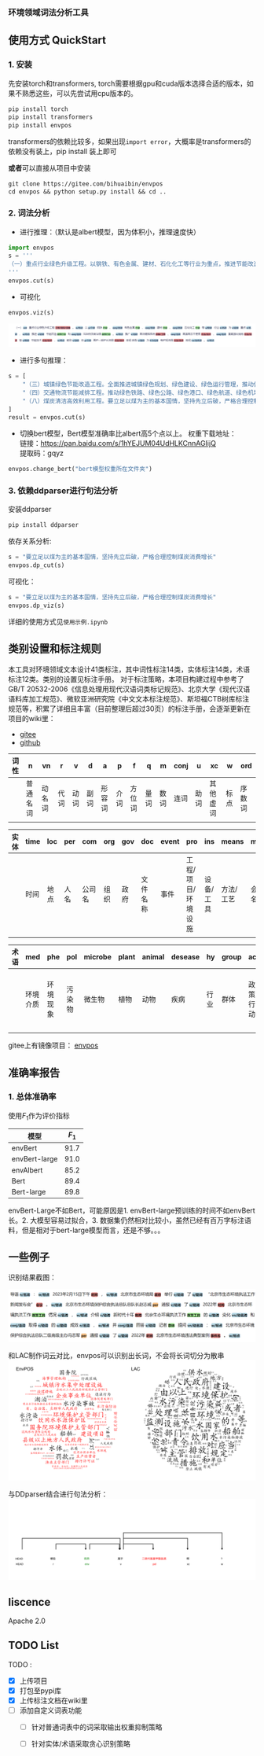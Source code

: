 ### 环境领域词法分析工具

## 使用方式 QuickStart

### 1. 安装
先安装torch和transformers,
torch需要根据gpu和cuda版本选择合适的版本，如果不熟悉这些，可以先尝试用cpu版本的。
```bash
pip install torch
pip install transformers
pip install envpos
```
transformers的依赖比较多，如果出现`import error`，大概率是transformers的依赖没有装上，pip install 装上即可

**或者**可以直接从项目中安装
```
git clone https://gitee.com/bihuaibin/envpos
cd envpos && python setup.py install && cd ..
```

### 2. 词法分析
- 进行推理：（默认是albert模型，因为体积小，推理速度快）
```python
import envpos
s = '''
（一）重点行业绿色升级工程。以钢铁、有色金属、建材、石化化工等行业为重点，推进节能改造和污染物深度治理。推广高效精馏系统、高温高压干熄焦、富氧强化熔炼等节能技术，鼓励将高炉—转炉长流程炼钢转型为电炉短流程炼钢。
'''
envpos.cut(s)
```

- 可视化
```python
envpos.viz(s)
```
![](fig/viz.png)

- 进行多句推理：
```python
s = [
    "（三）城镇绿色节能改造工程。全面推进城镇绿色规划、绿色建设、绿色运行管理，推动低碳城市、韧性城市、海绵城市、“无废城市”建设。",
    "（四）交通物流节能减排工程。推动绿色铁路、绿色公路、绿色港口、绿色航道、绿色机场建设，有序推进充换电、加注（气）、加氢、港口机场岸电等基础设施建设。",
    "（八）煤炭清洁高效利用工程。要立足以煤为主的基本国情，坚持先立后破，严格合理控制煤炭消费增长，抓好煤炭清洁高效利用，推进存量煤电机组节煤降耗改造、供热改造、灵活性改造“三改联动”，持续推动煤电机组超低排放改造。"
]
result = envpos.cut(s)
```

- 切换bert模型，Bert模型准确率比albert高5个点以上。
权重下载地址：  
链接：https://pan.baidu.com/s/1hYEJUM04UdHLKCnnAGIijQ     
提取码：gqyz     
```python
envpos.change_bert("bert模型权重所在文件夹")
```


### 3. 依赖ddparser进行句法分析
安装ddparser
```bash
pip install ddparser
```
依存关系分析:
```python
s = "要立足以煤为主的基本国情，坚持先立后破，严格合理控制煤炭消费增长"
envpos.dp_cut(s)
```

可视化：
```python
s = "要立足以煤为主的基本国情，坚持先立后破，严格合理控制煤炭消费增长"
envpos.dp_viz(s)
```

详细的使用方式见`使用示例.ipynb`

## 类别设置和标注规则

本工具对环境领域文本设计41类标注，其中词性标注14类，实体标注14类，术语标注12类。类别的设置见标注手册。
对于标注策略，本项目构建过程中参考了GB/T 20532-2006《信息处理用现代汉语词类标记规范》、北京大学《现代汉语语料库加工规范》、微软亚洲研究院《中文文本标注规范》、斯坦福CTB树库标注规范等，积累了详细且丰富（目前整理后超过30页）的标注手册，会逐渐更新在项目的wiki里：
- [gitee](https://gitee.com/bihuaibin/envpos/wikis/环境词法标注手册)
- [github](https://github.com/celtics1863/envpos/wikis/环境词法标注手册)


| 词性 | n        | vn     | r    | v    | d    | a      | p    | f      | q    | m    | conj | u    | xc       | w    | ord |
| ---- | -------- | ------ | ---- | ---- | ---- | ------ | ---- | ------ | ---- | ---- | ---- | ---- | -------- | ---- | ---- |
|      | 普通名词 | 动名词 | 代词 | 动词 | 副词 | 形容词 | 介词 | 方位词 | 量词 | 数词 | 连词 | 助词 | 其他虚词 | 标点 | 序数词 |
|      |          |        |      |      |      |        |      |        |      |      |      |      |          |      |       |

| 实体 | time | loc  | per  | com    | org  | gov  | doc      | event | pro                            | ins             | means           | meet   | code | c              |
| ---- | ---- | ---- | ---- | ------ | ---- | ---- | -------- | ----- | ------------------------------ | --------------- | --------------- | ------ | ---- | -------------- |
|      | 时间 | 地点 | 人名 | 公司名 | 组织 | 政府 | 文件名称 | 事件  | 工程/<br />项目/<br />环境设施 | 设备/<br />工具 | 方法/<br />工艺 | 会议名 | 编码 | 其他<br />专名 |
|      |      |      |      |        |      |      |          |       |                                |                 |                 |        |      |                |

| 术语 | med            | phe            | pol    | microbe | plant | animal | desease | hy   | group | act            | policy         | b    | env                |
| ---- | -------------- | -------------- | ------ | ------- | ----- | ------ | ------- | ---- | ----- | -------------- | -------------- | ---- | ------------------ |
|      | 环境<br />介质 | 环境<br />现象 | 污染物 | 微生物  | 植物  | 动物   | 疾病    | 行业 | 群体  | 政策<br />行动 | 政策<br />工具 | 属性 | 其他<br />环境术语 |
|      |                |                |        |         |       |        |         |      |       |                |                |      |                    |


gitee上有镜像项目：
[envpos](https://gitee.com/bihuaibin/envpos)


## 准确率报告
### 1. 总体准确率
使用$F_1$作为评价指标

| 模型 | $F_1$ | 
| ---- | ---- |
| envBert | 91.7 |
| envBert-large | 91.0 |
| envAlbert | 85.2 |
| Bert | 89.4 |
| Bert-large | 89.8 |

envBert-Large不如Bert，可能原因是1. envBert-large预训练的时间不如envBert长。2. 大模型容易过拟合，3. 数据集仍然相对比较小，虽然已经有百万字标注语料，但是相对于bert-large模型而言，还是不够。。。




## 一些例子

识别结果截图：

![](fig/recognize.png)



和LAC制作词云对比，envpos可以识别出长词，不会将长词切分为散串
![envpos结果](fig/compare.png)


与DDparser结合进行句法分析：
![](fig/ddparser.svg)


## liscence

Apache 2.0


## TODO List

TODO :
- [x] 上传项目
- [x] 打包至pypi库
- [x] 上传标注文档在wiki里
- [ ] 添加自定义词表功能
  - [ ] 针对普通词表中的词采取输出权重抑制策略
  - [ ] 针对实体/术语采取贪心识别策略


